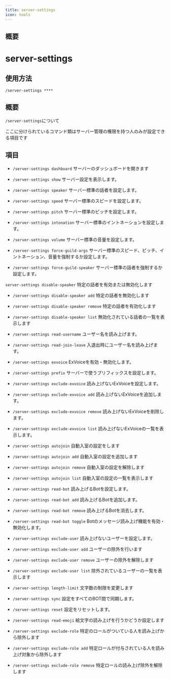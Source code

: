 ```yaml
---
title: server-settings
icon: tools
---
```



## 概要
# server-settings


## 使用方法
```
/server-settings ****
```

## 概要
`/server-settings`について

ここに分けられているコマンド類はサーバー管理の権限を持つ人のみが設定できる項目です

## 項目
- `/server-settings dashboard` サーバーのダッシュボードを開きます

- `/server-settings show` サーバー設定を表示します。

- `/server-settings speaker` サーバー標準の話者を設定します。

- `/server-settings speed` サーバー標準のスピードを設定します。

- `/server-settings pitch` サーバー標準のピッチを設定します。

- `/server-settings intonation` サーバー標準のイントネーションを設定します。

- `/server-settings volume` サーバー標準の音量を設定します。

- `/server-settings force-guild-args` サーバー標準のスピード、ピッチ、イントネーション、音量を強制するか設定します。

- `/server-settings force-guild-speaker` サーバー標準の話者を強制するか設定します。

`server-settings disable-speaker` 特定の話者を有効または無効化します

- `/server-settings disable-speaker add` 特定の話者を無効化します

- `/server-settings disable-speaker remove` 特定の話者を有効化します

- `/server-settings disable-speaker list` 無効化されている話者の一覧を表示します

- `/server-settings read-username` ユーザー名を読み上げます。

- `/server-settings read-join-leave` 入退出時にユーザー名を読み上げます。

- `/server-settings exvoice` ExVoiceを有効・無効化します。

- `/server-settings prefix` サーバーで使うプリフィックスを設定します。

- `/server-settings exclude-exvoice` 読み上げないExVoiceを設定します。

- `/server-settings exclude-exvoice add` 読み上げないExVoiceを追加します。

- `/server-settings exclude-exvoice remove` 読み上げないExVoiceを削除します。

- `/server-settings exclude-exvoice list` 読み上げないExVoiceの一覧を表示します。

- `/server-settings autojoin` 自動入室の設定をします

- `/server-settings autojoin add` 自動入室の設定を追加します

- `/server-settings autojoin remove` 自動入室の設定を解除します

- `/server-settings autojoin list` 自動入室の設定の一覧を表示します

- `/server-settings read-bot` 読み上げるBotを設定します。

- `/server-settings read-bot add` 読み上げるBotを追加します。

- `/server-settings read-bot remove` 読み上げるBotを消去します。

- `/server-settings read-bot toggle` Botのメッセージ読み上げ機能を有効・無効化します。

- `/server-settings exclude-user` 読み上げないユーザーを設定します。

- `/server-settings exclude-user add` ユーザーの除外を行います

- `/server-settings exclude-user remove` ユーザーの除外を解除します

- `/server-settings exclude-user list` 除外されているユーザーの一覧を表示します

- `/server-settings length-limit` 文字数の制限を変更します

- `/server-settings sync` 設定をすべてのBOT間で同期します。

- `/server-settings reset` 設定をリセットします。

- `/server-settings read-emoji` 絵文字の読み上げを行うかどうか設定します

- `/server-settings exclude-role` 特定のロールがついている人を読み上げから除外します

- `/server-settings exclude-role add` 特定ロールが付与されている人を読み上げ対象から除外します

- `/server-settings exclude-role remove` 特定ロールの読み上げ除外を解除します
